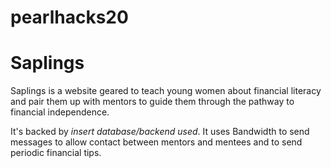 # pearlhacks20
# Saplings

Saplings is a website geared to teach young women about financial literacy and pair them up with mentors to guide them through the pathway to financial independence. 

It's backed by *insert database/backend used*. It uses Bandwidth to send messages to allow contact between mentors and mentees and to send periodic financial tips. 
